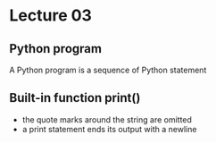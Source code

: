# Lecture 03

## Python program

A Python program is a sequence of Python statement        

## Built-in function print()

- the quote marks around the string are omitted       
- a print statement ends its output with a newline

